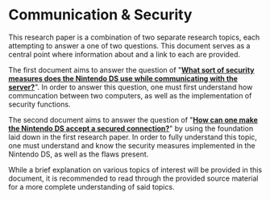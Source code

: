 # Communication & Security
This research paper is a combination of two separate research topics, each attempting to answer a one of two questions. This document serves as a central point where information about and a link to each are provided.

The first document aims to answer the question of "**[What sort of security measures does the Nintendo DS use while communicating with the server?](https://github.com/Blurrito/S3-Portfolio/blob/main/Research/1.%20Nintendo%20DS%20security%20measures.md)**". In order to answer this question, one must first understand how communcation between two computers, as well as the implementation of security functions.

The second document aims to answer the question of "**[How can one make the Nintendo DS accept a secured connection?](https://github.com/Blurrito/S3-Portfolio/blob/main/Research/2.%20Establish%20secure%20connections%20with%20a%20Nintendo%20DS.md)**" by using the foundation laid down in the first research paper. In order to fully understand this topic, one must understand and know the security measures implemented in the Nintendo DS, as well as the flaws present.

While a brief explanation on various topics of interest will be provided in this document, it is recommended to read through the provided source material for a more complete understanding of said topics.
